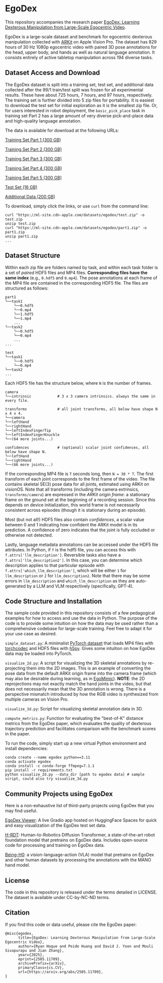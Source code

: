 # EgoDex

This repository accompanies the research paper [EgoDex: Learning Dexterous Manipulation from Large-Scale Egocentric Video](https://arxiv.org/abs/2505.11709). 

EgoDex is a large-scale dataset and benchmark for egocentric dexterous manipulation collected with [ARKit](https://developer.apple.com/documentation/arkit/arkit-in-visionos) on Apple Vision Pro. The dataset has 829 hours of 30 Hz 1080p egocentric video with paired 3D pose annotations for the head, upper body, and hands as well as natural language annotation. It consists entirely of active tabletop manipulation across 194 diverse tasks. 

## Dataset Access and Download

The EgoDex dataset is split into a training set, test set, and additional data collected after the 99/1 train/test split was frozen for all experimental results. These have about 725 hours, 7 hours, and 97 hours, respectively. The training set is further divided into 5 zip files for portability. It is easiest to download the test set for initial exploration as it is the smallest zip file. Or, for users interested in robot deployment, the `basic_pick_place` task in training set Part 2 has a large amount of very diverse pick-and-place data and high-quality language annotation. 

The data is available for download at the following URLs: 

[Training Set Part 1 (300 GB)](https://ml-site.cdn-apple.com/datasets/egodex/part1.zip)

[Training Set Part 2 (300 GB)](https://ml-site.cdn-apple.com/datasets/egodex/part2.zip)

[Training Set Part 3 (300 GB)](https://ml-site.cdn-apple.com/datasets/egodex/part3.zip)

[Training Set Part 4 (300 GB)](https://ml-site.cdn-apple.com/datasets/egodex/part4.zip)

[Training Set Part 5 (300 GB)](https://ml-site.cdn-apple.com/datasets/egodex/part5.zip)

[Test Set (16 GB)](https://ml-site.cdn-apple.com/datasets/egodex/test.zip)

[Additional Data (200 GB)](https://ml-site.cdn-apple.com/datasets/egodex/extra.zip)

To download, simply click the links, or use `curl` from the command line: 

```
curl "https://ml-site.cdn-apple.com/datasets/egodex/test.zip" -o test.zip
unzip test.zip
curl "https://ml-site.cdn-apple.com/datasets/egodex/part1.zip" -o part1.zip
unzip part1.zip 
...
```

## Dataset Structure 

Within each zip file are folders named by task, and within each task folder is a set of *paired* HDF5 files and MP4 files. **Corresponding files have the same index** (e.g., `0.hdf5` and `0.mp4`). The pose annotations at each frame of the MP4 file are contained in the corresponding HDF5 file. The files are structured as follows: 

```
part1
└──task1
    └──0.hdf5
    └──0.mp4
    └──1.hdf5
    └──1.mp4
    ...
└──task2
    └──0.hdf5
    └──0.mp4
    ...
...

test
└──task1
    └──0.hdf5
    └──0.mp4
└──task2
... 
```

Each HDF5 file has the structure below, where `N` is the number of frames. 

```
camera
└──intrinsic            # 3 x 3 camera intrinsics. always the same in every file.

transforms              # all joint transforms, all below have shape N x 4 x 4.
└──camera               
└──leftHand             
└──rightHand            
└──leftIndexFingerTip
└──leftIndexFingerKnuckle
└──(64 more joints...)

confidences             # (optional) scalar joint confidences, all below have shape N.
└──leftHand
└──rightHand
└──(66 more joints...)
```

If the corresponding MP4 file is `T` seconds long, then `N = 30 * T`. The first transform of each joint corresponds to the first frame of the video. The file contains skeletal SE(3) pose data for all joints, estimated using ARKit on visionOS. Note that all transforms (including the camera extrinsics, `transforms/camera`) are expressed in the *ARKit origin frame*: a stationary frame on the ground set at the beginning of a recording session. Since this depends on device initialization, this world frame is not necessarily consistent across episodes (though it is stationary during an episode).

Most (but not all!) HDF5 files also contain *confidences*, a scalar value between 0 and 1 indicating how confident the ARKit model is in its prediction. A confidence of zero indicates that the joint is fully occluded or otherwise not detected.

Lastly, language metadata annotations can be accessed under the HDF5 file attributes. In Python, if `f` is the hdf5 file, you can access this with `f.attrs['llm_description']`. Reversible tasks also have a `f.attrs['llm_description2']`. In this case, you can determine which description applies to that particular episode with `f.attrs['which_llm_description']`, which will be either `1` for `llm_description` or `2` for `llm_description2`. Note that there may be some errors in `llm_description` and `which_llm_description` as they are auto-generated by a LLM and VLM respectively (specifically, GPT-4).

## Code Structure and Installation

The sample code provided in this repository consists of a few pedagogical examples for how to access and use the data in Python. The purpose of the code is to provide some intuition on how the data may be used rather than a comprehensive codebase for large-scale training. Feel free to adapt it for your use case as desired.

`simple_dataset.py`: A minimalist [PyTorch dataset](https://pytorch.org/tutorials/beginner/basics/data_tutorial.html) that loads MP4 files with [torchcodec](https://github.com/pytorch/torchcodec) and HDF5 files with [h5py](https://www.h5py.org). Gives some intuition on how EgoDex data may be loaded into PyTorch.

`visualize_2d.py`: A script for visualizing the 3D skeletal annotations by re-projecting them into the 2D images. This is an example of converting the pose data from the default ARKit origin frame into the camera frame (which may also be desirable during learning, as in [EgoMimic](https://egomimic.github.io)). **NOTE**: the 2D reprojections may not exactly match the hand joints in the video, but that does not necessarily mean that the 3D annotation is wrong. There is a perspective mismatch introduced by how the RGB video is synthesized from multiple cameras on Vision Pro.

`visualize_3d.py`: Script for visualizing skeletal annotation data in 3D.

`compute_metrics.py`: Function for evaluating the "best-of-K" distance metrics from the EgoDex paper, which evaluates the quality of dexterous trajectory prediction and facilitates comparison with the benchmark scores in the paper.

To run the code, simply start up a new virtual Python environment and install dependencies: 
```
conda create --name egodex python==3.11
conda activate egodex
conda install -c conda-forge ffmpeg=7.1.1
pip install -r requirements.txt
python visualize_2d.py --data_dir [path to egodex data] # sample script, could also try visualize_3d.py
```

## Community Projects using EgoDex

Here is a non-exhaustive list of third-party projects using EgoDex that you may find useful. 

[EgoDex Viewer](https://huggingface.co/spaces/pablovela5620/ego-dex-viewer): A live Gradio app hosted on HuggingFace Spaces for quick and easy visualization of the EgoDex test set data.

[H-RDT](https://github.com/HongzheBi/H_RDT): Human-to-Robotics Diffusion Transformer, a state-of-the-art robot foundation model that pretrains on EgoDex data. Includes open-source code for processing and training on EgoDex data.

[Being-H0](https://beingbeyond.github.io/Being-H0/): a vision-language-action (VLA) model that pretrains on EgoDex and other human datasets by processing the annotations with the MANO hand model.

## License 

The code in this repository is released under the terms detailed in LICENSE. The dataset is available under CC-by-NC-ND terms. 

## Citation

If you find this code or data useful, please cite the EgoDex paper: 

```
@misc{egodex,
      title={EgoDex: Learning Dexterous Manipulation from Large-Scale Egocentric Video}, 
      author={Ryan Hoque and Peide Huang and David J. Yoon and Mouli Sivapurapu and Jian Zhang},
      year={2025},
      eprint={2505.11709},
      archivePrefix={arXiv},
      primaryClass={cs.CV},
      url={https://arxiv.org/abs/2505.11709}, 
}
```
